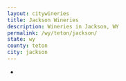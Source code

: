 ```yaml
---
layout: citywineries
title: Jackson Wineries
description: Wineries in Jackson, WY
permalink: /wy/teton/jackson/
state: wy
county: teton
city: jackson
---
```

-
